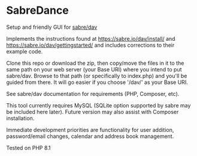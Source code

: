 # SabreDance
Setup and friendly GUI for [sabre/dav](https://github.com/sabre-io/dav)

Implements the instructions found at https://sabre.io/dav/install/ and https://sabre.io/dav/gettingstarted/ and includes corrections to their example code. 

Clone this repo or download the zip, then copy/move the files in it to the same path on your web server (your Base URI) where you intend to put sabre/dav. Browse to that path (or specifically to index.php) and you'll be guided from there. It will go easier if you choose '/dav/' as your Base URI.

See sabre/dav documentation for requirements (PHP, Composer, etc).

This tool currently requires MySQL (SQLite option supported by sabre may be included here later). Future version may also assist with Composer installation.

Immediate development priorities are functionality for user addition, password/email changes, calendar and address book management.

Tested on PHP 8.1
